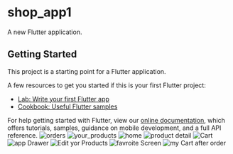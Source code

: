 # shop_app1

A new Flutter application.

## Getting Started

This project is a starting point for a Flutter application.

A few resources to get you started if this is your first Flutter project:

- [Lab: Write your first Flutter app](https://flutter.dev/docs/get-started/codelab)
- [Cookbook: Useful Flutter samples](https://flutter.dev/docs/cookbook)

For help getting started with Flutter, view our
[online documentation](https://flutter.dev/docs), which offers tutorials,
samples, guidance on mobile development, and a full API reference.
![orders](https://user-images.githubusercontent.com/41867971/126064732-9220223b-f8c0-404e-8d49-3f759694080a.png)
![your_products](https://user-images.githubusercontent.com/41867971/126064737-2973d82e-ebdb-4127-91ba-ab97fb6f4243.png)
![home](https://user-images.githubusercontent.com/41867971/126064739-e0a4e953-1d29-4667-8bfc-1a6a20e955ee.png)
![product detail](https://user-images.githubusercontent.com/41867971/126064741-e77baf79-c64b-45c6-a7ed-8800d9509976.png)
![Cart](https://user-images.githubusercontent.com/41867971/126064742-f07ff2a8-519e-4b19-baf1-6941694aab0f.png)
![app Drawer](https://user-images.githubusercontent.com/41867971/126064743-bca2dc5e-27cd-4af9-ae3b-5ca2d82435a8.png)
![Edit yor Products](https://user-images.githubusercontent.com/41867971/126064744-4d1afd39-c483-4ae3-a420-79673fff9bf3.png)
![favroite Screen](https://user-images.githubusercontent.com/41867971/126064747-5df46c27-9656-4cda-bd5e-2210bb437c30.png)
![my Cart after order](https://user-images.githubusercontent.com/41867971/126064748-d841487d-ff3e-418c-a4e6-0e90c5601cf3.png)

